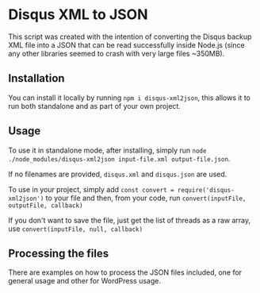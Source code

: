 # Disqus XML to JSON

This script was created with the intention of converting the Disqus backup XML file into a JSON that can be read successfully inside Node.js (since any other libraries seemed to crash with very large files ~350MB).

## Installation

You can install it locally by running `npm i disqus-xml2json`, this allows it to run both standalone and as part of your own project.

## Usage

To use it in standalone mode, after installing, simply run `node ./node_modules/disqus-xml2json input-file.xml output-file.json`.

If no filenames are provided, `disqus.xml` and `disqus.json` are used.

To use in your project, simply add `const convert = require('disqus-xml2json')` to your file and then, from your code, run `convert(inputFile, outputFile, callback)`

If you don't want to save the file, just get the list of threads as a raw array, use `convert(inputFile, null, callback)`

## Processing the files

There are examples on how to process the JSON files included, one for general usage and other for WordPress usage.
